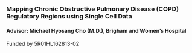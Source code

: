 ### Mapping Chronic Obstructive Pulmonary Disease (COPD) Regulatory Regions using Single Cell Data
#### Advisor: Michael Hyosang Cho (M.D.), Brigham and Women’s Hospital

Funded by 5R01HL162813-02  
